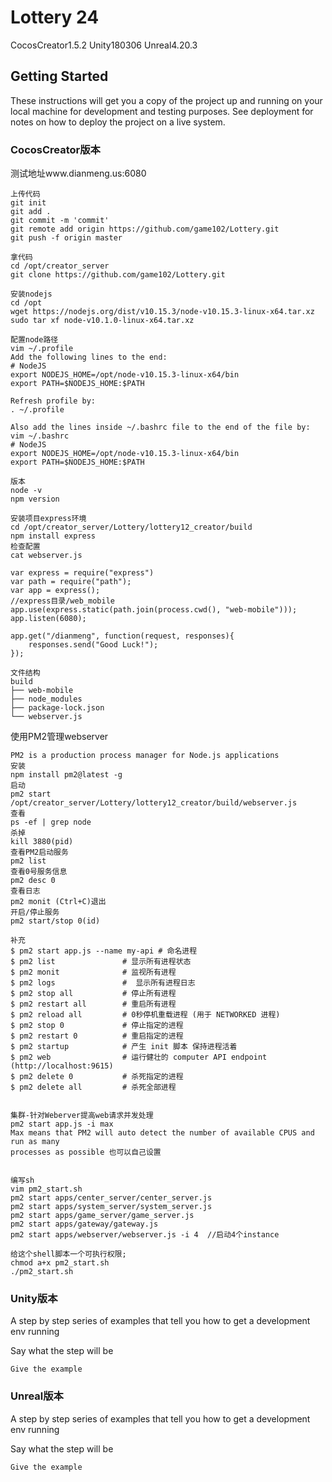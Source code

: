 # Lottery 24

CocosCreator1.5.2 Unity180306 Unreal4.20.3

## Getting Started

These instructions will get you a copy of the project up and running on your local machine for development and testing purposes. See deployment for notes on how to deploy the project on a live system.

### CocosCreator版本

测试地址www.dianmeng.us:6080

```
上传代码
git init
git add .
git commit -m 'commit'
git remote add origin https://github.com/game102/Lottery.git
git push -f origin master

拿代码
cd /opt/creator_server
git clone https://github.com/game102/Lottery.git

安装nodejs
cd /opt
wget https://nodejs.org/dist/v10.15.3/node-v10.15.3-linux-x64.tar.xz
sudo tar xf node-v10.1.0-linux-x64.tar.xz

配置node路径
vim ~/.profile
Add the following lines to the end:
# NodeJS
export NODEJS_HOME=/opt/node-v10.15.3-linux-x64/bin
export PATH=$NODEJS_HOME:$PATH

Refresh profile by:
. ~/.profile

Also add the lines inside ~/.bashrc file to the end of the file by:
vim ~/.bashrc
# NodeJS         
export NODEJS_HOME=/opt/node-v10.15.3-linux-x64/bin
export PATH=$NODEJS_HOME:$PATH

版本
node -v
npm version

安装项目express环境
cd /opt/creator_server/Lottery/lottery12_creator/build
npm install express
检查配置
cat webserver.js

var express = require("express")
var path = require("path");
var app = express();
//express目录/web_mobile
app.use(express.static(path.join(process.cwd(), "web-mobile")));   
app.listen(6080);

app.get("/dianmeng", function(request, responses){
	responses.send("Good Luck!");
});

文件结构
build
├── web-mobile
├── node_modules
├── package-lock.json
└── webserver.js
```

使用PM2管理webserver
```
PM2 is a production process manager for Node.js applications
安装
npm install pm2@latest -g
启动      
pm2 start /opt/creator_server/Lottery/lottery12_creator/build/webserver.js
查看
ps -ef | grep node
杀掉
kill 3880(pid)
查看PM2启动服务
pm2 list
查看0号服务信息
pm2 desc 0
查看日志
pm2 monit (Ctrl+C)退出
开启/停止服务
pm2 start/stop 0(id)
 
补充
$ pm2 start app.js --name my-api # 命名进程
$ pm2 list               # 显示所有进程状态
$ pm2 monit              # 监视所有进程
$ pm2 logs               #  显示所有进程日志
$ pm2 stop all           # 停止所有进程
$ pm2 restart all        # 重启所有进程
$ pm2 reload all         # 0秒停机重载进程 (用于 NETWORKED 进程)
$ pm2 stop 0             # 停止指定的进程
$ pm2 restart 0          # 重启指定的进程
$ pm2 startup            # 产生 init 脚本 保持进程活着
$ pm2 web                # 运行健壮的 computer API endpoint (http://localhost:9615)
$ pm2 delete 0           # 杀死指定的进程
$ pm2 delete all         # 杀死全部进程 


集群-针对Weberver提高web请求并发处理
pm2 start app.js -i max
Max means that PM2 will auto detect the number of available CPUS and run as many
processes as possible 也可以自己设置


编写sh
vim pm2_start.sh
pm2 start apps/center_server/center_server.js
pm2 start apps/system_server/system_server.js
pm2 start apps/game_server/game_server.js
pm2 start apps/gateway/gateway.js
pm2 start apps/webserver/webserver.js -i 4  //启动4个instance

给这个shell脚本一个可执行权限;
chmod a+x pm2_start.sh  
./pm2_start.sh
```

### Unity版本

A step by step series of examples that tell you how to get a development env running

Say what the step will be

```
Give the example
```

### Unreal版本

A step by step series of examples that tell you how to get a development env running

Say what the step will be

```
Give the example
```
